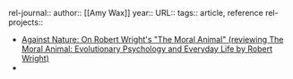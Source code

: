 rel-journal::
author:: [[Amy Wax]]
year::
URL::
tags:: article, reference
rel-projects::

- [Against Nature: On Robert Wright's "The Moral Animal" (reviewing The Moral Animal: Evolutionary Psychology and Everyday Life by Robert Wright)](https://chicagounbound.uchicago.edu/cgi/viewcontent.cgi?article=4910&context=uclrev)
-
